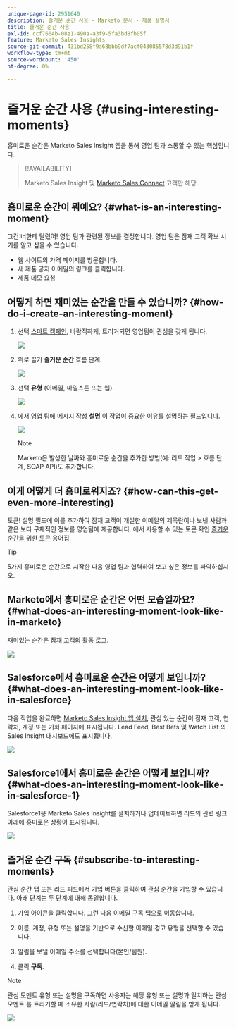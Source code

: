 ```yaml
---
unique-page-id: 2951640
description: 즐거운 순간 사용 - Marketo 문서 - 제품 설명서
title: 즐거운 순간 사용
exl-id: ccf7664b-08e1-490a-a3f9-5fa3bd8fb05f
feature: Marketo Sales Insights
source-git-commit: 431bd258f9a68bbb9df7acf043085578d3d91b1f
workflow-type: tm+mt
source-wordcount: '450'
ht-degree: 0%

---
```


# 즐거운 순간 사용 {#using-interesting-moments}

흥미로운 순간은 Marketo Sales Insight 앱을 통해 영업 팀과 소통할 수 있는 핵심입니다.

>[!AVAILABILITY]
>
>Marketo Sales Insight 및 [Marketo Sales Connect](/help/marketo/product-docs/marketo-sales-connect/marketo/interesting-moments-in-sales-connect.md) 고객만 해당.

## 흥미로운 순간이 뭐예요? {#what-is-an-interesting-moment}

그건 너한테 달렸어! 영업 팀과 관련된 정보를 결정합니다. 영업 팀은 잠재 고객 확보 시기를 알고 싶을 수 있습니다.

* 웹 사이트의 가격 페이지를 방문합니다.
* 새 제품 공지 이메일의 링크를 클릭합니다.
* 제품 데모 요청

## 어떻게 하면 재미있는 순간을 만들 수 있습니까?  {#how-do-i-create-an-interesting-moment}

1. 선택 [스마트 캠페인](/help/marketo/product-docs/core-marketo-concepts/smart-campaigns/understanding-smart-campaigns.md), 바람직하게, 트리거되면 영업팀이 관심을 갖게 됩니다.

   ![](assets/using-interesting-moments-1.png)

1. 위로 끌기 **즐거운 순간** 흐름 단계.

   ![](assets/using-interesting-moments-2.png)

1. 선택 **유형** (이메일, 마일스톤 또는 웹).

   ![](assets/using-interesting-moments-3.png)

1. 에서 영업 팀에 메시지 작성 **설명** 이 작업이 중요한 이유를 설명하는 필드입니다.

   ![](assets/using-interesting-moments-4.png)

   >[!NOTE]
   >
   >Marketo은 발생한 날짜와 흥미로운 순간을 추가한 방법(예: 리드 작업 > 흐름 단계, SOAP API)도 추가합니다.

## 이게 어떻게 더 흥미로워지죠?  {#how-can-this-get-even-more-interesting}

토큰! 설명 필드에 이를 추가하여 잠재 고객이 개설한 이메일의 제목란이나 보낸 사람과 같은 보다 구체적인 정보를 영업팀에 제공합니다. 에서 사용할 수 있는 토큰 확인 [즐거운 순간을 위한 토큰](/help/marketo/product-docs/marketo-sales-insight/msi-for-salesforce/features/tabs-in-the-msi-panel/interesting-moments/trigger-tokens-for-interesting-moments.md) 용어집.

>[!TIP]
>
>5가지 흥미로운 순간으로 시작한 다음 영업 팀과 협력하여 보고 싶은 정보를 파악하십시오.

## Marketo에서 흥미로운 순간은 어떤 모습일까요?  {#what-does-an-interesting-moment-look-like-in-marketo}

재미있는 순간은 [잠재 고객의 활동 로그](/help/marketo/product-docs/core-marketo-concepts/smart-lists-and-static-lists/managing-people-in-smart-lists/using-the-person-detail-page.md).

![](assets/using-interesting-moments-5.png)

## Salesforce에서 흥미로운 순간은 어떻게 보입니까?  {#what-does-an-interesting-moment-look-like-in-salesforce}

다음 작업을 완료하면 [Marketo Sales Insight 앱 설치](/help/marketo/product-docs/marketo-sales-insight/msi-for-salesforce/configuration/configure-marketo-sales-insight-in-salesforce-enterprise-unlimited.md), 관심 있는 순간이 잠재 고객, 연락처, 계정 또는 기회 페이지에 표시됩니다. Lead Feed, Best Bets 및 Watch List 의 Sales Insight 대시보드에도 표시됩니다.

![](assets/using-interesting-moments-6.png)

## Salesforce1에서 흥미로운 순간은 어떻게 보입니까? {#what-does-an-interesting-moment-look-like-in-salesforce-1}

Salesforce1용 Marketo Sales Insight를 설치하거나 업데이트하면 리드의 관련 링크 아래에 흥미로운 상황이 표시됩니다.

![](assets/using-interesting-moments-7.png)

## 즐거운 순간 구독 {#subscribe-to-interesting-moments}

관심 순간 탭 또는 리드 피드에서 가입 버튼을 클릭하여 관심 순간을 가입할 수 있습니다. 아래 단계는 두 단계에 대해 동일합니다.

1. 가입 아이콘을 클릭합니다. 그런 다음 이메일 구독 탭으로 이동합니다.

1. 이름, 계정, 유형 또는 설명을 기반으로 수신할 이메일 경고 유형을 선택할 수 있습니다.

1. 알림을 보낼 이메일 주소를 선택합니다(본인/팀원).

1. 클릭 **구독**.

>[!NOTE]
>
>관심 모멘트 유형 또는 설명을 구독하면 사용자는 해당 유형 또는 설명과 일치하는 관심 모멘트 를 트리거할 때 소유한 사람(리드/연락처)에 대한 이메일 알림을 받게 됩니다.

![](assets/using-interesting-moments-8.png)

